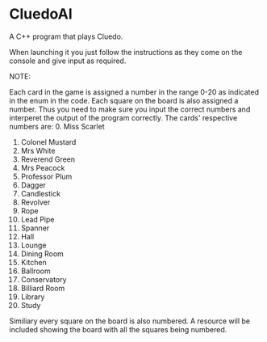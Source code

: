 # CluedoAI
A C++ program that plays Cluedo.

When launching it you just follow the instructions as they come on the console and give input as required.

NOTE:

Each card in the game is assigned a number in the range 0-20 as indicated in the enum in the code. Each square on the board is also assigned a number. Thus you need to make sure you input the correct numbers and interperet the output of the program correctly. The cards' respective numbers are:
0. 	Miss Scarlet
1. 	Colonel Mustard
2. 	Mrs White
3. 	Reverend Green
4.	Mrs Peacock
5. 	Professor Plum 
6.	Dagger
7.	Candlestick
8.	Revolver
9.	Rope
10.	Lead Pipe
11.	Spanner
12.	Hall
13.	Lounge
14.	Dining Room
15.	Kitchen
16.	Ballroom
17.	Conservatory
18.	Billiard Room
19.	Library
20.	Study

Similiary every square on the board is also numbered. A resource will be included showing the board with all the squares being numbered.
